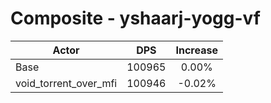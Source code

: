 # Composite - yshaarj-yogg-vf
| Actor | DPS | Increase |
|---|:---:|:---:|
|Base|100965|0.00%|
|void_torrent_over_mfi|100946|-0.02%|

